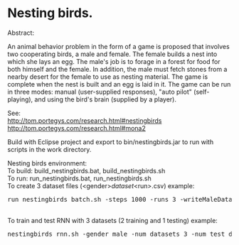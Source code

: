 # Nesting birds.

Abstract:

An animal behavior problem in the form of a game is proposed that involves two cooperating birds, a male and female. 
The female builds a nest
into which she lays an egg. The male's job is to forage in a forest for food for both himself and the
female. In addition, the male must fetch stones from a nearby desert for the female to use as nesting material. 
The game is complete when the nest is built and an egg is laid in it. The game can be run in three modes: manual
(user-supplied responses), "auto pilot" (self-playing), and using the bird's brain (supplied by a player).

See: 
<br>http://tom.portegys.com/research.html#nestingbirds
<br>http://tom.portegys.com/research.html#mona2

Build with Eclipse project and export to bin/nestingbirds.jar to run with scripts in the work directory.

Nesting birds environment:
<br>To build: build_nestingbirds.bat, build_nestingbirds.sh
<br>To run: run_nestingbirds.bat, run_nestingbirds.sh
<br>To create 3 dataset files (\<gender\>_dataset_\<run\>.csv) example:
<pre>run_nestingbirds_batch.sh -steps 1000 -runs 3 -writeMaleDataset -writeFemaleDataset</pre>
<br>To train and test RNN with 3 datasets (2 training and 1 testing) example:
<pre>nestingbirds_rnn.sh -gender male -num_datasets 3 -num_test_datasets 1</pre>
